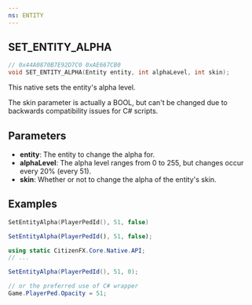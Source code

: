 ```yaml
---
ns: ENTITY
---
```


## SET_ENTITY_ALPHA

```c
// 0x44A0870B7E92D7C0 0xAE667CB0
void SET_ENTITY_ALPHA(Entity entity, int alphaLevel, int skin);
```

This native sets the entity's alpha level.

The skin parameter is actually a BOOL, but can't be changed due to backwards compatibility issues for C# scripts.

## Parameters

- **entity**: The entity to change the alpha for.
- **alphaLevel**: The alpha level ranges from 0 to 255, but changes occur every 20% (every 51).
- **skin**: Whether or not to change the alpha of the entity's skin.

## Examples

```lua
SetEntityAlpha(PlayerPedId(), 51, false)
```

```js
SetEntityAlpha(PlayerPedId(), 51, false);
```

```csharp
using static CitizenFX.Core.Native.API;
// ...

SetEntityAlpha(PlayerPedId(), 51, 0);

// or the preferred use of C# wrapper
Game.PlayerPed.Opacity = 51;
```
